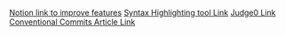 [Notion link to improve features](https://organic-citipati-da4.notion.site/1d7e8b262f268085bf3cf3bb22ed68f8)
[Syntax Highlighting tool Link](https://shiki.style/)
[Judge0 Link](https://judge0.com/)
[Conventional Commits Article Link](https://www.conventionalcommits.org/en/v1.0.0/#summary)